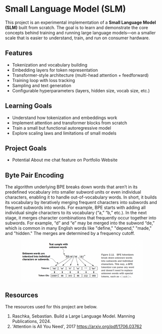 # Small Language Model (SLM)

This project is an experimental implementation of a **Small Language Model (SLM)** built from scratch. The goal is to learn and demonstrate the core concepts behind training and running large language models—on a smaller scale that is easier to understand, train, and run on consumer hardware.  

## Features
- Tokenization and vocabulary building  
- Embedding layers for token representation  
- Transformer-style architecture (multi-head attention + feedforward)  
- Training loop with loss tracking  
- Sampling and text generation  
- Configurable hyperparameters (layers, hidden size, vocab size, etc.)  

## Learning Goals
- Understand how tokenization and embeddings work  
- Implement attention and transformer blocks from scratch  
- Train a small but functional autoregressive model  
- Explore scaling laws and limitations of small models  

## Project Goals 
- Potential About me chat feature on Portfolio Website
  



## Byte Pair Encoding 

The algorithm underlying BPE breaks down words that aren’t in its predefined
vocabulary into smaller subword units or even individual characters, enabling it to
handle out-of-vocabulary words.
In short, it builds its vocabulary by iteratively merging frequent characters into subwords and frequent subwords into words. For example, BPE starts with adding all individual single characters to its vocabulary (“a,” “b,” etc.). In the next stage, it merges character combinations that frequently occur together into subwords. For example,
“d” and “e” may be merged into the subword “de,” which is common in many English words
like "define," "depend," "made," and "hidden." The merges are determined by a frequency cutoff. 

<div align="center">
<img src="/img/bpeExample.png" alt="BPE Example" width="400"/>
</div>


## Resources 

The resources used for this project are below. 

1. Raschka, Sebastian. Build a Large Language Model. Manning Publications, 2024. 
2. 'Attention is All You Need', 2017 https://arxiv.org/pdf/1706.03762 
